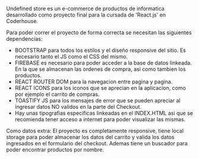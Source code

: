 Undefined store es un e-commerce de productos de informatica desarrollado como proyecto final para la cursada de 'React.js' en Coderhouse. 

Para poder correr el proyecto de forma correcta se necesitan las siguientes dependencias:

- BOOTSTRAP para todos los estilos y el diseño responsive del sitio. Es necesario tanto el JS como el CSS del mismo.
- FIREBASE es necesario para poder acceder a la base de datos linkeada. En la que se almacenan las ordenes de compra, asi como tambien los productos. 
- REACT ROUTER DOM para la navegacion entre pagina y pagina.
- REACT ICONS para los iconos que se aprecian en la aplicacion, como por ejemplo el carrito de compras. 
- TOASTIFY JS para los mensajes de error que se pueden apreciar al ingresar datos NO validos en la parte del Checkout.
- Hay unas tipografias especificas linkeadas en el INDEX.HTML asi que se recomienda tener acceso a internet para poder visualizar las mismas. 

Como datos extra:
El proyecto es completamente responsive, tiene local storage para poder almacenar los datos del carrito y valida los datos ingresados en el formulario del checkout. Ademas tiene un buscador para poder encontrar productos por nombre.
